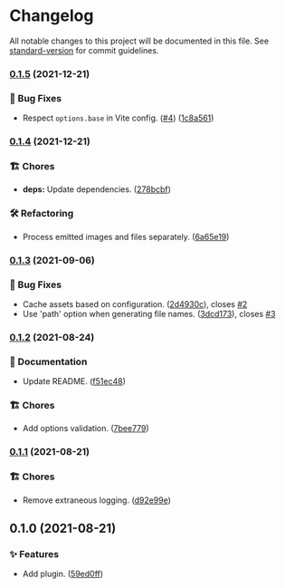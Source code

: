 # Changelog

All notable changes to this project will be documented in this file. See [standard-version](https://github.com/conventional-changelog/standard-version) for commit guidelines.

### [0.1.5](https://github.com/darkobits/vite-plugin-favicons/compare/v0.1.4...v0.1.5) (2021-12-21)


### 🐞 Bug Fixes

* Respect `options.base` in Vite config. ([#4](https://github.com/darkobits/vite-plugin-favicons/issues/4)) ([1c8a561](https://github.com/darkobits/vite-plugin-favicons/commit/1c8a561f4494a282f1f59f4087c16d34f24a35e9))

### [0.1.4](https://github.com/darkobits/vite-plugin-favicons/compare/v0.1.3...v0.1.4) (2021-12-21)


### 🏗 Chores

* **deps:** Update dependencies. ([278bcbf](https://github.com/darkobits/vite-plugin-favicons/commit/278bcbf440bec8bf20bf5d01caef1d8ad1e6a199))


### 🛠 Refactoring

* Process emitted images and files separately. ([6a65e19](https://github.com/darkobits/vite-plugin-favicons/commit/6a65e196a402d1c035aae7d11c09820ff56eb033))

### [0.1.3](https://github.com/darkobits/vite-plugin-favicons/compare/v0.1.2...v0.1.3) (2021-09-06)


### 🐞 Bug Fixes

* Cache assets based on configuration. ([2d4930c](https://github.com/darkobits/vite-plugin-favicons/commit/2d4930cd7db4716fba7cbabb4ec79b11891ff9dc)), closes [#2](https://github.com/darkobits/vite-plugin-favicons/issues/2)
* Use 'path' option when generating file names. ([3dcd173](https://github.com/darkobits/vite-plugin-favicons/commit/3dcd173d3dccf87b344ee817bdb0904efeef7000)), closes [#3](https://github.com/darkobits/vite-plugin-favicons/issues/3)

### [0.1.2](https://github.com/darkobits/vite-plugin-favicons/compare/v0.1.1...v0.1.2) (2021-08-24)


### 📖 Documentation

* Update README. ([f51ec48](https://github.com/darkobits/vite-plugin-favicons/commit/f51ec4860f58dbd203d8ad88bbc594fb36937b56))


### 🏗 Chores

* Add options validation. ([7bee779](https://github.com/darkobits/vite-plugin-favicons/commit/7bee779996b2f46b9fcc651e1abea0b2975b2000))

### [0.1.1](https://github.com/darkobits/vite-plugin-favicons/compare/v0.1.0...v0.1.1) (2021-08-21)


### 🏗 Chores

* Remove extraneous logging. ([d92e99e](https://github.com/darkobits/vite-plugin-favicons/commit/d92e99e7d3e0958b463806c8938e6a2dc79cd88f))

## 0.1.0 (2021-08-21)


### ✨ Features

* Add plugin. ([59ed0ff](https://github.com/darkobits/vite-plugin-favicons/commit/59ed0ff6b1c3a8fb40f82636893c8df890d18405))
